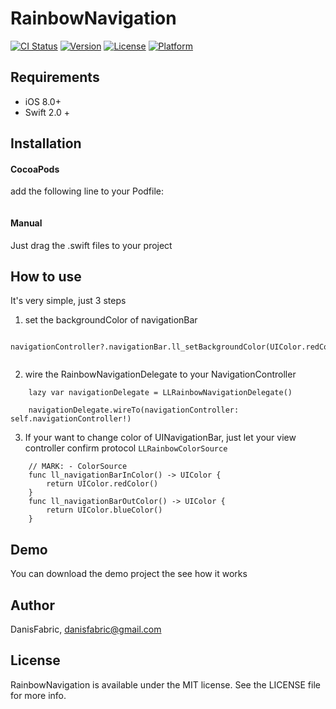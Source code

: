 # RainbowNavigation

[![CI Status](http://img.shields.io/travis/DanisFabric/RainbowNavigation.svg?style=flat)](https://travis-ci.org/DanisFabric/RainbowNavigation)
[![Version](https://img.shields.io/cocoapods/v/RainbowNavigation.svg?style=flat)](http://cocoapods.org/pods/RainbowNavigation)
[![License](https://img.shields.io/cocoapods/l/RainbowNavigation.svg?style=flat)](http://cocoapods.org/pods/RainbowNavigation)
[![Platform](https://img.shields.io/cocoapods/p/RainbowNavigation.svg?style=flat)](http://cocoapods.org/pods/RainbowNavigation)





## Requirements
* iOS 8.0+
* Swift 2.0 +


## Installation

#### CocoaPods

add the following line to your Podfile:

```pod "RainbowNavigation"
```
#### Manual

Just drag the .swift files to your project

## How to use

It's very simple, just 3 steps

1. set the backgroundColor of navigationBar

```
	navigationController?.navigationBar.ll_setBackgroundColor(UIColor.redColor()    
     
```
2. wire the RainbowNavigationDelegate to your NavigationController

```
	lazy var navigationDelegate = LLRainbowNavigationDelegate()
```
```
	navigationDelegate.wireTo(navigationController: self.navigationController!)
```

3. If your want to change color of UINavigationBar, just let your view controller confirm protocol `LLRainbowColorSource`

```
    // MARK: - ColorSource
    func ll_navigationBarInColor() -> UIColor {
        return UIColor.redColor()
    }
    func ll_navigationBarOutColor() -> UIColor {
        return UIColor.blueColor()
    }
```

## Demo

You can download the demo project the see how it works

## Author

DanisFabric, danisfabric@gmail.com

## License

RainbowNavigation is available under the MIT license. See the LICENSE file for more info.
